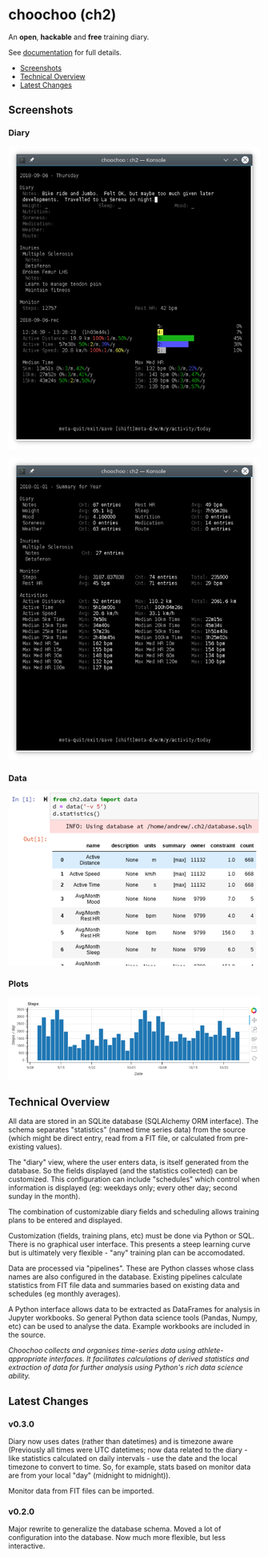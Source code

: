 
# choochoo (ch2)

An **open**, **hackable** and **free** training diary.

See [documentation](https://andrewcooke.github.io/choochoo/) for full
details.

* [Screenshots](#screenshots)
* [Technical Overview](#technical-overview)
* [Latest Changes](#latest-changes)

## Screenshots

### Diary

![](docs/diary2.png)

![](docs/diary3.png)

### Data

![](docs/statistics.png)

### Plots

![](docs/steps.png)

## Technical Overview

All data are stored in an SQLite database (SQLAlchemy ORM interface).
The schema separates "statistics" (named time series data) from the
source (which might be direct entry, read from a FIT file, or
calculated from pre-existing values).

The "diary" view, where the user enters data, is itself generated from
the database.  So the fields displayed (and the statistics collected)
can be customized.  This configuration can include "schedules" which
control when information is displayed (eg: weekdays only; every other
day; second sunday in the month).

The combination of customizable diary fields and scheduling allows
training plans to be entered and displayed.

Customization (fields, training plans, etc) must be done via Python or
SQL.  There is no graphical user interface.  This presents a steep
learning curve but is ultimately very flexible - "any" training plan
can be accomodated.

Data are processed via "pipelines".  These are Python classes whose
class names are also configured in the database.  Existing pipelines
calculate statistics from FIT file data and summaries based on
existing data and schedules (eg monthly averages).

A Python interface allows data to be extracted as DataFrames for
analysis in Jupyter workbooks.  So general Python data science tools
(Pandas, Numpy, etc) can be used to analyse the data.  Example
workbooks are included in the source.

*Choochoo collects and organises time-series data using
athlete-appropriate interfaces.  It facilitates calculations of
derived statistics and extraction of data for further analysis using
Python's rich data science ability.*

## Latest Changes

### v0.3.0

Diary now uses dates (rather than datetimes) and is timezone aware
(Previously all times were UTC datetimes; now data related to the
diary - like statistics calculated on daily intervals - use the date
and the local timezone to convert to time.  So, for example, stats
based on monitor data are from your local "day" (midnight to
midnight)).

Monitor data from FIT files can be imported.

### v0.2.0

Major rewrite to generalize the database schema.  Moved a lot of
configuration into the database.  Now much more flexible, but less
interactive.
